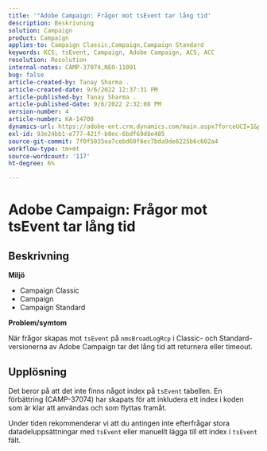 ```yaml
---
title: '"Adobe Campaign: Frågor mot tsEvent tar lång tid'
description: Beskrivning
solution: Campaign
product: Campaign
applies-to: Campaign Classic,Campaign,Campaign Standard
keywords: KCS, tsEvent, Campaign, Adobe Campaign, ACS, ACC
resolution: Resolution
internal-notes: CAMP-37074,NEO-11091
bug: false
article-created-by: Tanay Sharma .
article-created-date: 9/6/2022 12:37:31 PM
article-published-by: Tanay Sharma .
article-published-date: 9/6/2022 2:32:08 PM
version-number: 4
article-number: KA-14708
dynamics-url: https://adobe-ent.crm.dynamics.com/main.aspx?forceUCI=1&pagetype=entityrecord&etn=knowledgearticle&id=a03690ab-e02d-ed11-9db1-002248086735
exl-id: 93e24bb1-e777-421f-b0ec-6bdf69d8e485
source-git-commit: 7f0f5035ea7cebd60f6ec7bda9de6225b6c602a4
workflow-type: tm+mt
source-wordcount: '117'
ht-degree: 6%

---
```


# Adobe Campaign: Frågor mot tsEvent tar lång tid

## Beskrivning


<b>Miljö</b>

- Campaign Classic
- Campaign
- Campaign Standard




<b>Problem/symtom</b>

När frågor skapas mot `tsEvent` på `nmsBroadLogRcp` i Classic- och Standard-versionerna av Adobe Campaign tar det lång tid att returnera eller timeout.


## Upplösning


Det beror på att det inte finns något index på `tsEvent` tabellen. En förbättring (CAMP-37074) har skapats för att inkludera ett index i koden som är klar att användas och som flyttas framåt.

Under tiden rekommenderar vi att du antingen inte efterfrågar stora datadeluppsättningar med `tsEvent` eller manuellt lägga till ett index i `tsEvent` fält.

